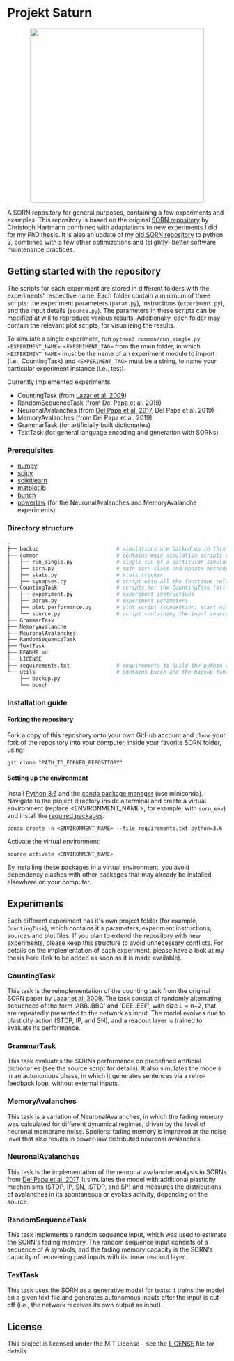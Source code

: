 # Projekt Saturn

<p align="center">
  <img src="https://github.com/delpapa/SORN_V2/blob/master/imgs/sorn.png" width="400">

A SORN repository for general purposes, containing a few experiments and examples. This repository is based on the original [SORN repository](https://github.com/chrhartm/SORN) by Christoph Hartmann combined with adaptations to new experiments I did for my PhD thesis. It is also an update of my [old SORN repository](https://github.com/delpapa/SORN) to python 3, combined with a few other optimizations and (slightly) better software maintenance practices.

## Getting started with the repository

The scripts for each experiment are stored in different folders with the experiments' respective name. Each folder contain a minimum of three scripts: the experiment parameters (`param.py`), instructions (`experiment.py`), and the input details (`source.py`). The parameters in these scripts can be modified at will to reproduce various results. Additionally, each folder may contain the relevant plot scripts, for visualizing the results.

To simulate a single experiment, run `python3 common/run_single.py <EXPERIMENT_NAME> <EXPERIMENT_TAG>` from the main folder, in which `<EXPERIMENT_NAME>` must be the name of an experiment module to import (i.e., CountingTask) and `<EXPERIMENT_TAG>` must be a string, to name your particular experiment instance (i.e., test).

Currently implemented experiments:

* CountingTask (from [Lazar et al. 2009](http://journal.frontiersin.org/article/10.3389/neuro.10.023.2009/full))
* RandomSequenceTask (from Del Papa et al. 2019)
* NeuronalAvalanches (from [Del Papa et al. 2017](https://journals.plos.org/plosone/article?id=10.1371/journal.pone.0178683), Del Papa et al. 2019)
* MemoryAvalanches (from Del Papa et al. 2019)
* GrammarTask (for artificially built dictionaries)
* TextTask (for general language encoding and generation with SORNs)

### Prerequisites

* [numpy](http://www.numpy.org/)
* [scipy](https://www.scipy.org/)
* [scikitlearn](http://scikit-learn.org/)
* [matplotlib](https://matplotlib.org/)
* [bunch](https://pypi.python.org/pypi/bunch)
* [powerlaw](https://pypi.python.org/pypi/powerlaw) (for the NeuronalAvalanches and MemoryAvalanche experiments)

### Directory structure

```bash
.
├── backup                         # simulations are backed up in this folder
├── common                         # contains main simulation scripts and model classes
│   ├── run_single.py              # single run of a particular simulation
│   ├── sorn.py                    # main sorn class and update methods
│   ├── stats.py                   # stats tracker
│   ├── synapses.py                # script with all the functions relating to weights and weight updates
├── CountingTask                   # scripts for the CountingTask (all other experiments should follow this example)
│   ├── experiment.py              # experiment instructions
│   ├── param.py                   # experiment parameters
│   ├── plot_performance.py        # plot script (convention: start with 'plot_')
│   └── source.py                  # script containing the input source for this particular task
├── GrammarTask
├── MemoryAvalanche
├── NeuronalAvalanches
├── RandomSequenceTask
├── TextTask
├── README.md
├── LICENSE
├── requirements.txt               # requirements to build the python environment
└── utils                          # contains bunch and the backup functions
    ├── backup.py
    └── bunch
```

### Installation guide

#### Forking the repository

Fork a copy of this repository onto your own GitHub account and `clone` your fork of the repository into your computer, inside your favorite SORN folder, using:

`git clone "PATH_TO_FORKED_REPOSITORY"`

#### Setting up the environment

Install [Python 3.6](https://www.python.org/downloads/release/python-360/) and the [conda package manager](https://conda.io/miniconda.html) (use miniconda). Navigate to the project directory inside a terminal and create a virtual environment (replace <ENVIRONMENT_NAME>, for example, with `sorn_env`) and install the [required packages](https://github.com/delpapa/SORN_V2/blob/master/requirements.txt):

`conda create -n <ENVIRONMENT_NAME> --file requirements.txt python=3.6`

Activate the virtual environment:

`source activate <ENVIRONMENT_NAME>`

By installing these packages in a virtual environment, you avoid dependency clashes with other packages that may already be installed elsewhere on your computer.

## Experiments

Each different experiment has it's own project folder (for example, `CountingTask`), which contains it's parameters, experiment instructions, sources and plot files. If you plan to extend the repository with new experiments, please keep this structure to avoid unnecessary conflicts. For details on the implementation of each experiment, please have a look at my thesis ~~here~~ (link to be added as soon as it is made available).

### CountingTask

This task is the reimplementation of the counting task from the original SORN paper by [Lazar et al. 2009](http://journal.frontiersin.org/article/10.3389/neuro.10.023.2009/full). The task consist of randomly alternating sequences of the form 'ABB..BBC' and 'DEE..EEF', with size L = n+2, that are repeatedly presented to the network as input. The model evolves due to plasticity action (STDP, IP, and SN), and a readout layer is trained to evaluate its performance.

### GrammarTask

This task evaluates the SORNs performance on predefined artificial dictionaries (see the source script for details). It also simulates the models in an autonomous phase, in which it generates sentences via a retro-feedback loop, without external inputs.

### MemoryAvalanches

This task is a variation of NeuronalAvalanches, in which the fading memory was calculated for different dynamical regimes, driven by the level of neuronal membrane noise. Spoilers: fading memory is improved at the noise level that also results in power-law distributed neuronal avalanches.

### NeuronalAvalanches

This task is the implementation of the neuronal avalanche analysis in SORNs from [Del Papa et al. 2017](https://journals.plos.org/plosone/article?id=10.1371/journal.pone.0178683). It simulates the model with additional plasticity mechanisms (STDP, IP, SN, iSTDP, and SP) and measures the distributions of avalanches in its spontaneous or evokes activity, depending on the source.

### RandomSequenceTask

This task implements a random sequence input, which was used to estimate the SORN's fading memory. The random sequence input consists of a sequence of A symbols, and the fading memory capacity is the SORN's capacity of recovering past inputs with its linear readout layer.

### TextTask

This task uses the SORN as a generative model for texts: it trains the model on a given text file and generates autonomous inputs after the input is cut-off (i.e., the network receives its own output as input). 

## License

This project is licensed under the MIT License - see the [LICENSE](LICENSE) file for details
